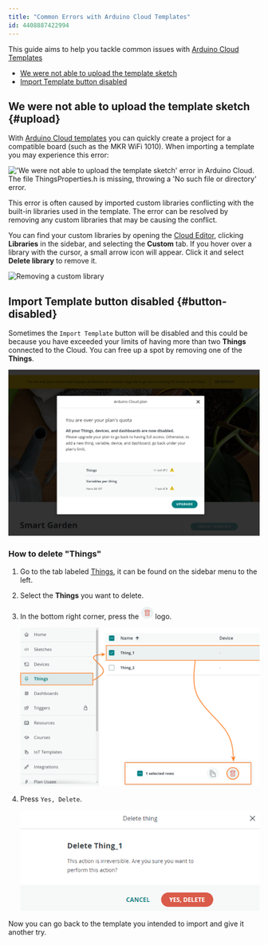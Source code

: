 ```yaml
---
title: "Common Errors with Arduino Cloud Templates"
id: 4408887422994
---
```


This guide aims to help you tackle common issues with [Arduino Cloud Templates](https://app.arduino.cc/templates)

* [We were not able to upload the template sketch](#upload)
* [Import Template button disabled](#button-disabled)

## We were not able to upload the template sketch {#upload}

With [Arduino Cloud templates](https://app.arduino.cc/templates) you can quickly create a project for a compatible board (such as the MKR WiFi 1010). When importing a template you may experience this error:

!['We were not able to upload the template sketch' error in Arduino Cloud. The file ThingsProperties.h is missing, throwing a 'No such file or directory' error.](img/IoT_Cloud_Template_Import_Error.PNG)

This error is often caused by imported custom libraries conflicting with the built-in libraries used in the template. The error can be resolved by removing any custom libraries that may be causing the conflict.

You can find your custom libraries by opening the [Cloud Editor](https://create.arduino.cc/editor), clicking **Libraries** in the sidebar, and selecting the **Custom** tab. If you hover over a library with the cursor, a small arrow icon will appear. Click it and select **Delete library** to remove it.

![Removing a custom library](img/web-editor-custom-library-removal.png)

## Import Template button disabled {#button-disabled}

Sometimes the `Import Template` button will be disabled and this could be because you have exceeded your limits of having more than two **Things** connected to the Cloud. You can free up a spot by removing one of the **Things**.

![Dialog explaining that the user is over their plan's quota](img/over_quota.png)

### How to delete "Things"

1. Go to the tab labeled [Things](https://app.arduino.cc/things), it can be found on the sidebar menu to the left.

1. Select the **Things** you want to delete.

1. In the bottom right corner, press the ![Trash Logo](img/Trash-logo.png) logo.

    ![img](img/things_removal.png)

1. Press `Yes, Delete`.

    ![Depicts a dialog with a red "Yes, Delete" button](img/delete-thing.png)

Now you can go back to the template you intended to import and give it another try.
